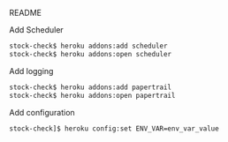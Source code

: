 README

Add Scheduler

```bash
stock-check$ heroku addons:add scheduler
stock-check$ heroku addons:open scheduler
```

Add logging

```bash
stock-check$ heroku addons:add papertrail
stock-check$ heroku addons:open papertrail
```

Add configuration

```bash
stock-check]$ heroku config:set ENV_VAR=env_var_value
```
